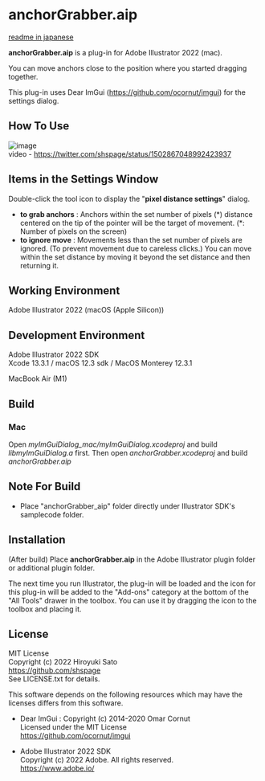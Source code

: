 # anchorGrabber.aip

[readme in japanese](https://github.com/shspage/anchorGrabber_aip/blob/master/readme_ja.md)

__anchorGrabber.aip__  is a plug-in for Adobe Illustrator 2022 (mac).

You can move anchors close to the position where you started dragging together.

This plug-in uses Dear ImGui (https://github.com/ocornut/imgui) for the settings dialog.


## How To Use

![image](https://gist.github.com/shspage/5e54612b4b46ee946327a4436ad2f410/raw/b789c544524a2cd49c68a815210f480678fc89d8/anchorgrabber.png)  
video - 
https://twitter.com/shspage/status/1502867048992423937


## Items in the Settings Window

Double-click the tool icon to display the "__pixel distance settings__" dialog.

* __to grab anchors__ : Anchors within the set number of pixels (\*) distance centered on the tip of the pointer will be the target of movement. (\*: Number of pixels on the screen)
* __to ignore move__ : Movements less than the set number of pixels are ignored. (To prevent movement due to careless clicks.) You can move within the set distance by moving it beyond the set distance and then returning it.


## Working Environment

Adobe Illustrator 2022 (macOS (Apple Silicon))

<!-- Windows10 (win version) -->


## Development Environment

Adobe Illustrator 2022 SDK  
Xcode 13.3.1 / macOS 12.3 sdk / MacOS Monterey 12.3.1  
<!-- Xcode 12.5.1 / macOS 11.3 sdk / MacOS Big Sur -->
MacBook Air (M1)

<!-- Visual Studio 2017 / Windows10 -->


## Build

### Mac

Open _myImGuiDialog_mac/myImGuiDialog.xcodeproj_ and build _libmyImGuiDialog.a_ first.
Then open _anchorGrabber.xcodeproj_ and build _anchorGrabber.aip_

<!-- ### Windows

Open _SHFXRegularPolygon.sln_ and build solution.  
Projects will be built in the order of _myImGuiDailog_win_ and _SHFXRegularPolygon_ . -->


## Note For Build

* Place "anchorGrabber_aip" folder directly under Illustrator SDK's samplecode folder.
<!-- * (Windows) To build with the attached project file, it is necessary to convert the character code of the source code (.cpp, .h, .hpp) from UTF-8 to Multibyte(cp932). -->

## Installation

(After build)
Place __anchorGrabber.aip__ in the Adobe Illustrator plugin folder or additional plugin folder.

The next time you run Illustrator, the plug-in will be loaded and the icon for this plug-in will be added to the "Add-ons" category at the bottom of the "All Tools" drawer in the toolbox. You can use it by dragging the icon to the toolbox and placing it.

## License

MIT License  
Copyright (c) 2022 Hiroyuki Sato  
https://github.com/shspage  
See LICENSE.txt for details.

This software depends on the following resources which may have the licenses differs from this software.

* Dear ImGui : Copyright (c) 2014-2020 Omar Cornut  
Licensed under the MIT License  
https://github.com/ocornut/imgui

* Adobe Illustrator 2022 SDK  
Copyright (c) 2022 Adobe. All rights reserved.  
https://www.adobe.io/


